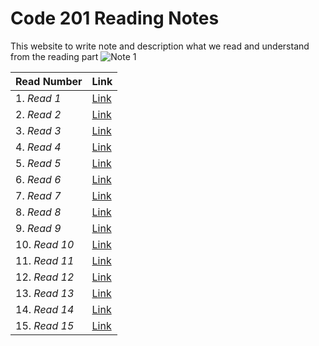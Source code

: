 # Code 201 Reading Notes
This website to write note and description what we read and understand from the reading part
![*Note 1*](https://blacklinesandbillables.com/wp-content/uploads/2016/09/notepad-1280x640.jpeg) 


 |    **Read Number**            |  **Link**      |
---------------------------------|----------------|
1. *Read 1*                      |  [Link](https://abdallahshanaah.github.io/Reading-Note/Class-01)      |
2. *Read 2*                      |  [Link](https://abdallahshanaah.github.io/Reading-Note/Class-02)      |
3. *Read 3*                      |  [Link](https://abdallahshanaah.github.io/Reading-Note/Class-03)      |
4. *Read 4*                      |  [Link](https://abdallahshanaah.github.io/Reading-Note/Class-04)      |
5. *Read 5*                      |  [Link](https://abdallahshanaah.github.io/Reading-Note/Class-05)      |
6. *Read 6*                      |  [Link](https://abdallahshanaah.github.io/Reading-Note/Class-06)      |
7. *Read 7*                      |  [Link](https://abdallahshanaah.github.io/Reading-Note/Class-07)      |
8. *Read 8*                      |  [Link](https://abdallahshanaah.github.io/Reading-Note/Class-08)      |
9. *Read 9*                      |  [Link](https://abdallahshanaah.github.io/Reading-Note/Class-09)      |
10. *Read 10*                    |  [Link](https://abdallahshanaah.github.io/Reading-Note/Class-10)      |
11. *Read 11*                    |  [Link](https://abdallahshanaah.github.io/Reading-Note/Class-11)      |
12. *Read 12*                    |  [Link](https://abdallahshanaah.github.io/Reading-Note/Class-12)      |
13. *Read 13*                    |  [Link](https://abdallahshanaah.github.io/Reading-Note/Class-13)      |
14. *Read 14*                    |  [Link](https://abdallahshanaah.github.io/Reading-Note/Class-14)      |
15. *Read 15*                    |  [Link]()      |
                                                    